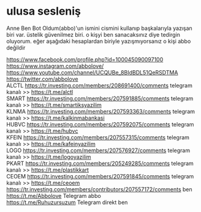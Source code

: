 # ulusa sesleniş

Anne Ben Bot Oldum(abbo)'un ismini cismini kullanıp başkalarıyla yazışan biri var. üstelik güvenilmez biri. o kişyi ben sanacaksınız diye tedirgin oluyorum. eğer aşağıdaki hesaplardan biriyle yazışmıyorsanız o kişi abbo değildir

https://www.facebook.com/profile.php?id=100045090097100 <br> https://www.instagram.com/abbolove/ <br> https://www.youtube.com/channel/UCQUBe_8BIdBDL51QeRSDTMA <br> https://twitter.com/abbolove <br>  ALCTL https://tr.investing.com/members/208691400/comments telegram kanalı >> https://t.me/alctl <br> SMART https://tr.investing.com/members/207591885/comments telegram kanalı >> https://t.me/smartiksyazilim<br>  KLNMA https://tr.investing.com/members/207593363/comments telegram kanalı >> https://t.me/kalkinmabankasi<br>  HUBVC https://tr.investing.com/members/207592075/comments telegram kanalı >> https://t.me/hubvc<br>  KFEIN https://tr.investing.com/members/207557315/comments telegram kanalı >> https://t.me/kafeinyazilim<br>  LOGO https://tr.investing.com/members/207576927/comments telegram kanalı >> https://t.me/logoyazilim<br>  PKART https://tr.investing.com/members/205249285/comments telegram kanalı >> https://t.me/plastikkart<br>  CEOEM https://tr.investing.com/members/207591845/comments telegram kanalı >> https://t.me/ceoem<br>  https://tr.investing.com/members/contributors/207557172/comments  ben <br> https://t.me/Abbolove Telegram abbo <br> https://t.me/Ruhuzursuzum Telegram direkt ben
